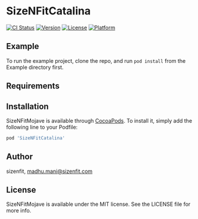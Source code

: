 # SizeNFitCatalina

[![CI Status](https://img.shields.io/travis/sizenfit/SizeNFitMojave.svg?style=flat)](https://travis-ci.org/sizenfit/SizeNFitMojave)
[![Version](https://img.shields.io/cocoapods/v/SizeNFitCatalina.svg?style=flat)](https://cocoapods.org/pods/SizeNFitCatalina)
[![License](https://img.shields.io/cocoapods/l/SizeNFitCatalina.svg?style=flat)](https://cocoapods.org/pods/SizeNFitCatalina)
[![Platform](https://img.shields.io/cocoapods/p/SizeNFitCatalina.svg?style=flat)](https://cocoapods.org/pods/SizeNFitCatalina)

## Example

To run the example project, clone the repo, and run `pod install` from the Example directory first.

## Requirements

## Installation

SizeNFitMojave is available through [CocoaPods](https://cocoapods.org). To install
it, simply add the following line to your Podfile:

```ruby
pod 'SizeNFitCatalina'
```

## Author

sizenfit, madhu.mani@sizenfit.com

## License

SizeNFitMojave is available under the MIT license. See the LICENSE file for more info.
